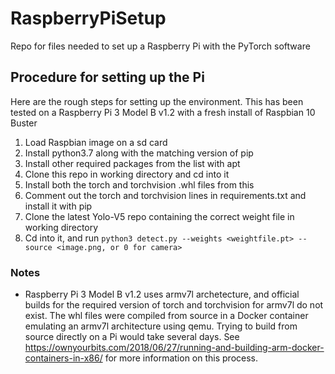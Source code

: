 # RaspberryPiSetup
Repo for files needed to set up a Raspberry Pi with the PyTorch software

## Procedure for setting up the Pi
Here are the rough steps for setting up the environment. This has been tested on a Raspberry Pi 3 Model B v1.2 with a fresh install of Raspbian 10 Buster

1. Load Raspbian image on a sd card
2. Install python3.7 along with the matching version of pip
3. Install other required packages from the list with apt
4. Clone this repo in working directory and cd into it
5. Install both the torch and torchvision .whl files from this
6. Comment out the torch and torchvision lines in requirements.txt and install it with pip
7. Clone the latest Yolo-V5 repo containing the correct weight file in working directory
8. Cd into it, and run ```python3 detect.py --weights <weightfile.pt> --source <image.png, or 0 for camera>``` 

### Notes
- Raspberry Pi 3 Model B v1.2 uses armv7l archetecture, and official builds for the required version of torch and torchvision for armv7l do not exist. The whl files were compiled from source in a Docker container emulating an armv7l architecture using qemu. Trying to build from source directly on a Pi would take several days. See https://ownyourbits.com/2018/06/27/running-and-building-arm-docker-containers-in-x86/ for more information on this process.
